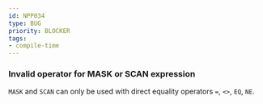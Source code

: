 ```yaml
---
id: NPP034
type: BUG
priority: BLOCKER
tags:
- compile-time
---
```


### Invalid operator for MASK or SCAN expression

`MASK` and `SCAN` can only be used with direct equality operators `=`, `<>`, `EQ`, `NE`.

